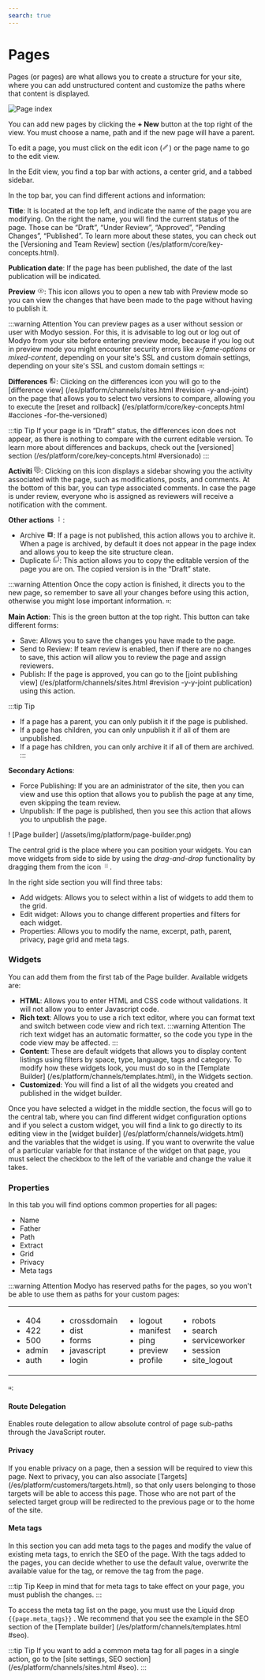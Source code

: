 ```yaml
---
search: true
---
```


# Pages

Pages (or pages) are what allows you to create a structure for your site, where you can add unstructured content and customize the paths where that content is displayed.

![Page index](/assets/img/platform/page-index.png)

You can add new pages by clicking the **+ New** button at the top right of the view. You must choose a name, path and if the new page will have a parent.

To edit a page, you must click on the edit icon (<svg xmlns="http://www.w3.org/2000/svg" xmlns:xlink="http://www.w3.org/1999/xlink" aria-hidden="true" focusable="false" width="1em" height="1em" style="-ms-transform: rotate(360deg); -webkit-transform: rotate(360deg); transform: rotate(360deg);" preserveAspectRatio="xMidYMid meet" viewBox="0 0 24 24"> <path d="M14.06 9l.94.94L5.92 19H5v-.92L14.06 9m3.6-6c-.25 0-.51.1-.7.29l-1.83 1.83l3.75 3.75l1.83-1.83c.39-.39.39-1.04 0-1.41l-2.34-2.34c-.2-.2-.45-.29-.71-.29m-3.6 3.19L3 17.25V21h3.75L17.81 9.94l-3.75-3.75z" fill="#626262"/> <rect x="0" y="0" width="24" height="24" fill="rgba(0, 0, 0, 0)" /> </svg>) or the page name to go to the edit view.

In the Edit view, you find a top bar with actions, a center grid, and a tabbed sidebar.

In the top bar, you can find different actions and information:

**Title**: It is located at the top left, and indicate the name of the page you are modifying. On the right the name, you will find the current status of the page. Those can be “Draft”, “Under Review”, “Approved”, “Pending Changes”, “Published”. To learn more about these states, you can check out the [Versioning and Team Review] section (/es/platform/core/key-concepts.html).

**Publication date**: If the page has been published, the date of the last publication will be indicated.

**Preview** <svg xmlns="http://www.w3.org/2000/svg" xmlns:xlink="http://www.w3.org/1999/xlink" aria-hidden="true" focusable="false" width="1em" height="1em" style="-ms-transform: rotate(360deg); -webkit-transform: rotate(360deg); transform: rotate(360deg);" preserveAspectRatio="xMidYMid meet" viewBox="0 0 24 24"> <path d="M12 9a3 3 0 0 1 3 3a3 3 0 0 1-3 3a3 3 0 0 1-3-3a3 3 0 0 1 3-3m0-4.5c5 0 9.27 3.11 11 7.5c-1.73 4.39-6 7.5-11 7.5S2.73 16.39 1 12c1.73-4.39 6-7.5 11-7.5M3.18 12a9.821 9.821 0 0 0 17.64 0a9.821 9.821 0 0 0-17.64 0z" fill="#626262"/> <rect x="0" y="0" width="24" height="24" fill="rgba(0, 0, 0, 0)" /> </svg>: This icon allows you to open a new tab with Preview mode so you can view the changes that have been made to the page without having to publish it.

:::warning Attention
You can preview pages as a user without session or user with Modyo session. For this, it is advisable to log out or log out of Modyo from your site before entering preview mode, because if you log out in preview mode you might encounter security errors like _x-fame-options_ or _mixed-content_, depending on your site's SSL and custom domain settings, depending on your site's SSL and custom domain settings
።:

**Differences** <svg xmlns="http://www.w3.org/2000/svg" xmlns:xlink="http://www.w3.org/1999/xlink" aria-hidden="true" focusable="false" width="1em" height="1em" style="-ms-transform: rotate(360deg); -webkit-transform: rotate(360deg); transform: rotate(360deg);" preserveAspectRatio="xMidYMid meet" viewBox="0 0 24 24"> <path d="M19 3h-5v2h5v13l-5-6v9h5a2 2 0 0 0 2-2V5a2 2 0 0 0-2-2m-9 15H5l5-6m0-9H5c-1.11 0-2 .89-2 2v14a2 2 0 0 0 2 2h5v2h2V1h-2v2z" fill="#626262"/> <rect x="0" y="0" width="24" height="24" fill="rgba(0, 0, 0, 0)" /> </svg>: Clicking on the differences icon you will go to the [difference view] (/es/platform/channels/sites.html #revision -y-and-joint) on the page that allows you to select two versions to compare, allowing you to execute the [reset and rollback] (/es/platform/core/key-concepts.html #acciones -for-the-versioned)

:::tip Tip
If your page is in “Draft” status, the differences icon does not appear, as there is nothing to compare with the current editable version. To learn more about differences and backups, check out the [versioned] section (/es/platform/core/key-concepts.html #versionado)
:::

**Activiti** <svg xmlns="http://www.w3.org/2000/svg" xmlns:xlink="http://www.w3.org/1999/xlink" aria-hidden="true" focusable="false" width="1em" height="1em" style="-ms-transform: rotate(360deg); -webkit-transform: rotate(360deg); transform: rotate(360deg);" preserveAspectRatio="xMidYMid meet" viewBox="0 0 24 24"> <path d="M12 23a1 1 0 0 1-1-1v-3H7a2 2 0 0 1-2-2V7a2 2 0 0 1 2-2h14a2 2 0 0 1 2 2v10a2 2 0 0 1-2 2h-4.1l-3.7 3.71c-.2.18-.44.29-.7.29H12m1-6v3.08L16.08 17H21V7H7v10h6M3 15H1V3a2 2 0 0 1 2-2h16v2H3v12m6-6h10v2H9V9m0 4h8v2H9v-2z" fill="#626262"/> <rect x="0" y="0" width="24" height="24" fill="rgba(0, 0, 0, 0)" /> </svg>: Clicking on this icon displays a sidebar showing you the activity associated with the page, such as modifications, posts, and comments. At the bottom of this bar, you can type associated comments. In case the page is under review, everyone who is assigned as reviewers will receive a notification with the comment.

**Other actions** <svg xmlns="http://www.w3.org/2000/svg" xmlns:xlink="http://www.w3.org/1999/xlink" aria-hidden="true" focusable="false" width="1em" height="1em" style="-ms-transform: rotate(360deg); -webkit-transform: rotate(360deg); transform: rotate(360deg);" preserveAspectRatio="xMidYMid meet" viewBox="0 0 24 24"> <path d="M12 16a2 2 0 0 1 2 2a2 2 0 0 1-2 2a2 2 0 0 1-2-2a2 2 0 0 1 2-2m0-6a2 2 0 0 1 2 2a2 2 0 0 1-2 2a2 2 0 0 1-2-2a2 2 0 0 1 2-2m0-6a2 2 0 0 1 2 2a2 2 0 0 1-2 2a2 2 0 0 1-2-2a2 2 0 0 1 2-2z" fill="#626262"/> <rect x="0" y="0" width="24" height="24" fill="rgba(0, 0, 0, 0)" /> </svg>:

- Archive <svg xmlns="http://www.w3.org/2000/svg" xmlns:xlink="http://www.w3.org/1999/xlink" aria-hidden="true" focusable="false" width="1em" height="1em" style="-ms-transform: rotate(360deg); -webkit-transform: rotate(360deg); transform: rotate(360deg);" preserveAspectRatio="xMidYMid meet" viewBox="0 0 24 24"> <path d="M5.12 5l.81-1h12l.94 1M12 17.5L6.5 12H10v-2h4v2h3.5L12 17.5m8.54-12.27l-1.39-1.68C18.88 3.21 18.47 3 18 3H6c-.47 0-.88.21-1.16.55L3.46 5.23C3.17 5.57 3 6 3 6.5V19a2 2 0 0 0 2 2h14a2 2 0 0 0 2-2V6.5c0-.5-.17-.93-.46-1.27z" fill="#626262"/> <rect x="0" y="0" width="24" height="24" fill="rgba(0, 0, 0, 0)" /> </svg>: If a page is not published, this action allows you to archive it. When a page is archived, by default it does not appear in the page index and allows you to keep the site structure clean.
- Duplicate <svg xmlns="http://www.w3.org/2000/svg" xmlns:xlink="http://www.w3.org/1999/xlink" aria-hidden="true" focusable="false" width="1em" height="1em" style="-ms-transform: rotate(360deg); -webkit-transform: rotate(360deg); transform: rotate(360deg);" preserveAspectRatio="xMidYMid meet" viewBox="0 0 24 24"> <path d="M20 16V4H8v12h12m2 0a2 2 0 0 1-2 2H8a2 2 0 0 1-2-2V4c0-1.11.89-2 2-2h12a2 2 0 0 1 2 2v12m-6 4v2H4a2 2 0 0 1-2-2V7h2v13h12z" fill="#626262"/> <rect x="0" y="0" width="24" height="24" fill="rgba(0, 0, 0, 0)" /> </svg>: This action allows you to copy the editable version of the page you are on. The copied version is in the “Draft” state.

:::warning Attention
Once the copy action is finished, it directs you to the new page, so remember to save all your changes before using this action, otherwise you might lose important information.
።:

**Main Action**: This is the green button at the top right. This button can take different forms:

- Save: Allows you to save the changes you have made to the page.
- Send to Review: If team review is enabled, then if there are no changes to save, this action will allow you to review the page and assign reviewers.
- Publish: If the page is approved, you can go to the [joint publishing view] (/es/platform/channels/sites.html #revision -y-y-joint publication) using this action.

:::tip Tip
* If a page has a parent, you can only publish it if the page is published.
* If a page has children, you can only unpublish it if all of them are unpublished.
* If a page has children, you can only archive it if all of them are archived.
:::

**Secondary Actions**:
- Force Publishing: If you are an administrator of the site, then you can view and use this option that allows you to publish the page at any time, even skipping the team review.
- Unpublish: If the page is published, then you see this action that allows you to unpublish the page.

! [Page builder] (/assets/img/platform/page-builder.png)

The central grid is the place where you can position your widgets. You can move widgets from side to side by using the _drag-and-drop_ functionality by dragging them from the icon <svg xmlns="http://www.w3.org/2000/svg" xmlns:xlink="http://www.w3.org/1999/xlink" aria-hidden="true" focusable="false" width="1em" height="1em" style="-ms-transform: rotate(360deg); -webkit-transform: rotate(360deg); transform: rotate(360deg);" preserveAspectRatio="xMidYMid meet" viewBox="0 0 24 24"> <path d="M7 19v-2h2v2H7m4 0v-2h2v2h-2m4 0v-2h2v2h-2m-8-4v-2h2v2H7m4 0v-2h2v2h-2m4 0v-2h2v2h-2m-8-4V9h2v2H7m4 0V9h2v2h-2m4 0V9h2v2h-2M7 7V5h2v2H7m4 0V5h2v2h-2m4 0V5h2v2h-2z" fill="#626262"/> <rect x="0" y="0" width="24" height="24" fill="rgba(0, 0, 0, 0)" /> </svg>.

In the right side section you will find three tabs:

- Add widgets: Allows you to select within a list of widgets to add them to the grid.
- Edit widget: Allows you to change different properties and filters for each widget.
- Properties: Allows you to modify the name, excerpt, path, parent, privacy, page grid and meta tags.

### Widgets

You can add them from the first tab of the Page builder. Available widgets are:

- **HTML**: Allows you to enter HTML and CSS code without validations. It will not allow you to enter Javascript code.
- **Rich text**: Allows you to use a rich text editor, where you can format text and switch between code view and rich text.
:::warning Attention
The rich text widget has an automatic formatter, so the code you type in the code view may be affected.
:::
- **Content**: These are default widgets that allows you to display content listings using filters by space, type, language, tags and category. To modify how these widgets look, you must do so in the [Template Builder] (/es/platform/channels/templates.html), in the Widgets section.
- **Customized**: You will find a list of all the widgets you created and published in the widget builder.

Once you have selected a widget in the middle section, the focus will go to the central tab, where you can find different widget configuration options and if you select a custom widget, you will find a link to go directly to its editing view in the [widget builder] (/es/platform/channels/widgets.html) and the variables that the widget is using. If you want to overwrite the value of a particular variable for that instance of the widget on that page, you must select the checkbox to the left of the variable and change the value it takes. 

### Properties

In this tab you will find options common properties for all pages:

* Name
* Father
* Path
* Extract
* Grid
* Privacy
* Meta tags

:::warning Attention
Modyo has reserved paths for the pages, so you won't be able to use them as paths for your custom pages:
 <table style="border: none;"> <tr style="border: none;"> 
 <td style="border: none;"> <ul> 
 <li> 404 </li> 
 <li> 422 </li> 
 <li> 500 </li> 
 <li> admin </li> 
 <li> auth </li> 
 </ul> </td> 
 <td style="border: none;"> <ul> 
 <li> crossdomain </li> 
 <li> dist </li> 
 <li> forms </li> 
 <li> javascript </li> 
 <li> login </li> 
 </ul> </td> 
 <td style="border: none;"> <ul> 
 <li> logout </li> 
 <li> manifest </li> 
 <li> ping </li> 
 <li> preview </li> 
 <li> profile </li> 
 </ul> </td> 
 <td style="border: none;"> <ul> 
 <li> robots </li> 
 <li> search </li> 
 <li> serviceworker </li> 
 <li> session </li> 
 <li> site_logout </li> 
 </ul> </td> 
 <td style="border: none; vertical-align: top;"> <ul> 
 <li> sitemap </li> 
 <li> stylesheets </li> 
 <li> uploads </li> 
 <li> widget_manager </li> 
 </ul> </td> 
 </tr> </table> 
።:

#### Route Delegation

Enables route delegation to allow absolute control of page sub-paths through the JavaScript router.

#### Privacy

If you enable privacy on a page, then a session will be required to view this page. Next to privacy, you can also associate [Targets] (/es/platform/customers/targets.html), so that only users belonging to those targets will be able to access this page. Those who are not part of the selected target group will be redirected to the previous page or to the home of the site.

#### Meta tags

In this section you can add meta tags to the pages and modify the value of existing meta tags, to enrich the SEO of the page. With the tags added to the pages, you can decide whether to use the default value, overwrite the available value for the tag, or remove the tag from the page.

:::tip Tip
Keep in mind that for meta tags to take effect on your page, you must publish the changes.
:::

To access the meta tag list on the page, you must use the Liquid drop <span v-pre> `{{page.meta_tags}}` </span>. We recommend that you see the example in the SEO section of the [Template builder] (/es/platform/channels/templates.html #seo).

:::tip Tip
If you want to add a common meta tag for all pages in a single action, go to the [site settings, SEO section] (/es/platform/channels/sites.html #seo).
:::
